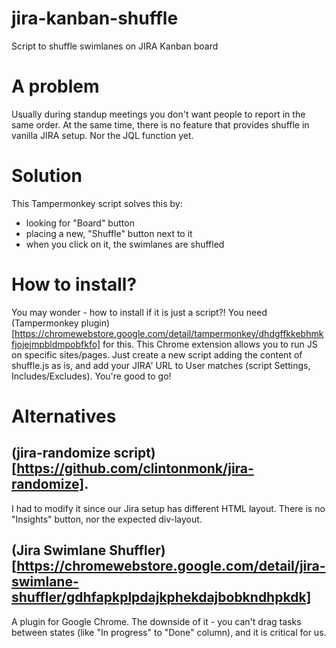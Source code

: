 # jira-kanban-shuffle
Script to shuffle swimlanes on JIRA Kanban board

# A problem
Usually during standup meetings you don't want people to report in the same order.
At the same time, there is no feature that provides shuffle in vanilla JIRA setup. Nor the JQL function yet.

# Solution
This Tampermonkey script solves this by:
- looking for "Board" button
- placing a new, "Shuffle" button next to it
- when you click on it, the swimlanes are shuffled

# How to install?
You may wonder - how to install if it is just a script?!
You need (Tampermonkey plugin)[https://chromewebstore.google.com/detail/tampermonkey/dhdgffkkebhmkfjojejmpbldmpobfkfo] for this. This Chrome extension allows you to run JS on specific sites/pages.
Just create a new script adding the content of shuffle.js as is, and add your JIRA' URL to User matches (script Settings, Includes/Excludes).
You're good to go!


# Alternatives
## (jira-randomize script)[https://github.com/clintonmonk/jira-randomize].
I had to modify it since our Jira setup has different HTML layout. There is no "Insights" button, nor the expected div-layout.

## (Jira Swimlane Shuffler)[https://chromewebstore.google.com/detail/jira-swimlane-shuffler/gdhfapkplpdajkphekdajbobkndhpkdk]
A plugin for Google Chrome. The downside of it - you can't drag tasks between states (like "In progress" to "Done" column), and it is critical for us.
